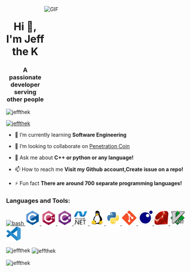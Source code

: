 
<img align="right" alt="GIF" src="https://camo.githubusercontent.com/97d1828fe16ccca3417229fc085cfc96062bd74c8787f80131ddc9462ce4ed51/68747470733a2f2f736f6669616e6568616d6c616f75692e6769746875622e696f2f6a756e6b2f6c6f636b646f6f722f6c6f676f732f6c6f676f323035783235302e676966?raw=true" width="400" height="250"/>










<h1 align="center">Hi 👋, I'm Jeff the K</h1>
<h3 align="center">A passionate developer serving other people</h3>

<p align="left"> <img src="https://komarev.com/ghpvc/?username=jeffthek&label=Profile%20views&color=0e75b6&style=flat" alt="jeffthek" /> </p>

<p align="left"> <a href="https://github.com/ryo-ma/github-profile-trophy"><img src="https://github-profile-trophy.vercel.app/?username=jeffthek" alt="jeffthek" /></a> </p>

- 🌱 I’m currently learning **Software Engineering**

- 👯 I’m looking to collaborate on [Penetration Coin](https://github.com/AristodamusAdairs/Penetrationcoin)

- 💬 Ask me about **C++ or python or any language!**

- 📫 How to reach me **Visit my Github account,Create issue on a repo!**

- ⚡ Fun fact **There are around 700 separate programming languages!**


<h3 align="left">Languages and Tools:</h3>
<p align="left">   
  <a href="https://www.gnu.org/software/bash/" target="_blank"> <img src="https://www.vectorlogo.zone/logos/gnu_bash/gnu_bash-icon.svg" alt="bash" width="40" height="40"/> </a> <a href="https://www.cprogramming.com/" target="_blank"> <img src="https://raw.githubusercontent.com/devicons/devicon/master/icons/c/c-original.svg" alt="c" width="40" height="40"/> </a>
  <a href="https://www.w3schools.com/cpp/" target="_blank"> <img src="https://raw.githubusercontent.com/devicons/devicon/master/icons/cplusplus/cplusplus-original.svg" alt="cplusplus" width="40" height="40"/> </a> 
  <a href="https://www.w3schools.com/cs/" target="_blank"> <img src="https://raw.githubusercontent.com/devicons/devicon/master/icons/csharp/csharp-original.svg" alt="csharp" width="40" height="40"/> </a> 
  <a href="https://dotnet.microsoft.com/" target="_blank"> <img src="https://raw.githubusercontent.com/devicons/devicon/master/icons/dot-net/dot-net-original-wordmark.svg" alt="dotnet" width="40" height="40"/> </a> 
  <a href="https://www.linux.org/" target="_blank"> <img src="https://raw.githubusercontent.com/devicons/devicon/master/icons/linux/linux-original.svg" alt="linux" width="40" height="40"/> </a> 
  <a href="https://www.python.org" target="_blank"> <img src="https://raw.githubusercontent.com/devicons/devicon/master/icons/python/python-original.svg" alt="python" width="40" height="40"/> </a> 
  <a href="https://git-scm.com" target="_blank"> <img src="https://raw.githubusercontent.com/devicons/devicon/master/icons/git/git-original.svg" alt="git" width="40" height="40"/> </a> 
  <a href="https://lua.com" target="_blank"> <img src="https://raw.githubusercontent.com/devicons/devicon/master/icons/lua/lua-original.svg" alt="lua" width="40" height="40"/> </a>
  <a href="https://www.ruby-lang.org/en/" target="_blank"> <img src="https://raw.githubusercontent.com/devicons/devicon/master/icons/ruby/ruby-original.svg" alt="ruby" width="40" height="40"/> </a>
  <a target="_blank"> <img src="https://raw.githubusercontent.com/devicons/devicon/master/icons/vim/vim-original.svg" alt="vim" width="40" height="40"/> </a>
  <a target="_blank"> <img src="https://raw.githubusercontent.com/devicons/devicon/master/icons/vscode/vscode-original.svg" alt="vscode" width="40" height="40"/> </a>
</p>

<p><img align="left" src="https://github-readme-stats.vercel.app/api/top-langs?username=jeffthek&show_icons=true&locale=en&layout=compact" alt="jeffthek" /></p>

<p>&nbsp;<img align="center" src="https://github-readme-stats.vercel.app/api?username=jeffthek&show_icons=true&locale=en" alt="jeffthek" /></p>

<p><img align="center" src="https://github-readme-streak-stats.herokuapp.com/?user=jeffthek&" alt="jeffthek" /></p>

